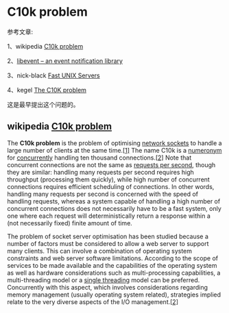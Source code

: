 # C10k problem

参考文章:

1、wikipedia [C10k problem](https://en.wikipedia.org/wiki/C10k_problem)

2、[libevent – an event notification library](http://libevent.org/)

3、nick-black [Fast UNIX Servers](https://nick-black.com/dankwiki/index.php?title=Fast_UNIX_Servers)

4、kegel [The C10K problem](http://www.kegel.com/c10k.html)

这是最早提出这个问题的。

## wikipedia [C10k problem](https://en.wikipedia.org/wiki/C10k_problem)

The **C10k problem** is the problem of optimising [network sockets](https://en.wikipedia.org/wiki/Network_socket) to handle a large number of clients at the same time.[[1\]](https://en.wikipedia.org/wiki/C10k_problem#cite_note-C10K-1) The name C10k is a [numeronym](https://en.wikipedia.org/wiki/Numeronym) for [concurrently](https://en.wikipedia.org/wiki/Concurrent_computing) handling ten thousand connections.[[2\]](https://en.wikipedia.org/wiki/C10k_problem#cite_note-Liu-Deters-2) Note that concurrent connections are not the same as [requests per second](https://en.wikipedia.org/wiki/Requests_per_second), though they are similar: handling many requests per second requires high throughput (processing them quickly), while high number of concurrent connections requires efficient scheduling of connections. In other words, handling many requests per second is concerned with the speed of handling requests, whereas a system capable of handling a high number of concurrent connections does not necessarily have to be a fast system, only one where each request will deterministically return a response within a (not necessarily fixed) finite amount of time.

The problem of socket server optimisation has been studied because a number of factors must be considered to allow a web server to support many clients. This can involve a combination of operating system constraints and web server software limitations. According to the scope of services to be made available and the capabilities of the operating system as well as hardware considerations such as multi-processing capabilities, a multi-threading model or a [single threading](https://en.wikipedia.org/wiki/Single_threading) model can be preferred. Concurrently with this aspect, which involves considerations regarding memory management (usually operating system related), strategies implied relate to the very diverse aspects of the I/O management.[[2\]](https://en.wikipedia.org/wiki/C10k_problem#cite_note-Liu-Deters-2)

